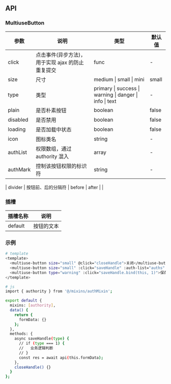 ## API

### MultiuseButton

| 参数     | 说明                                             | 类型                                                    | 默认值 |
| -------- | ------------------------------------------------ | ------------------------------------------------------- | ------ |
| click    | 点击事件(异步方法)，用于实现 ajax 的防止重复提交 | func                                                    | -      |
| size     | 尺寸                                             | medium \| small \| mini                                 | small  |
| type     | 类型                                             | primary \| success \| warning \| danger \| info \| text | -      |
| plain    | 是否朴素按钮                                     | boolean                                                 | false  |
| disabled | 是否禁用                                         | boolean                                                 | false  |
| loading  | 是否加载中状态                                   | boolean                                                 | false  |
| icon     | 图标类名                                         | string                                                  | -      |
| authList | 权限数组，通过 authority 混入                    | array                                                   | -      |
| authMark | 控制该按钮权限的标识符                           | string                                                  | -      |

| divider | 按钮前、后的分隔符 | before \| after | |

### 插槽

| 插槽名称 | 说明       |
| -------- | ---------- |
| default  | 按钮的文本 |

### 示例

```bash
# template
<template>
  <multiuse-button size="small" @click="closeHandle">关闭</multiuse-button>
  <multiuse-button size="small" :click="saveHandle" :auth-list="auths" auth-mark="/api/aaa">保存<multiuse-button>
  <multiuse-button type="warning" :click="saveHandle.bind(this, 1)">保存</multiuse-button>
</template>

# js
import { authority } from '@/mixins/authMixin';

export default {
  mixins: [authority],
  data() {
    return {
      formData: {}
    };
  },
  methods: {
    async saveHandle(type) {
      // if (type === 1) {
      //   业务逻辑判断
      // }
      const res = await api(this.formData);
    },
    closeHandle() {}
  }
};
```
